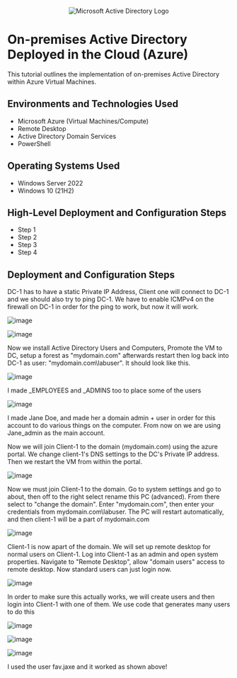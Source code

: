 <p align="center">
<img src="https://i.imgur.com/pU5A58S.png" alt="Microsoft Active Directory Logo"/>
</p>

<h1>On-premises Active Directory Deployed in the Cloud (Azure)</h1>
This tutorial outlines the implementation of on-premises Active Directory within Azure Virtual Machines.<br />



<h2>Environments and Technologies Used</h2>

- Microsoft Azure (Virtual Machines/Compute)
- Remote Desktop
- Active Directory Domain Services
- PowerShell

<h2>Operating Systems Used </h2>

- Windows Server 2022
- Windows 10 (21H2)

<h2>High-Level Deployment and Configuration Steps</h2>

- Step 1
- Step 2
- Step 3
- Step 4

<h2>Deployment and Configuration Steps</h2>

DC-1 has to have a static Private IP Address, Client one will connect to DC-1 and we should also try to ping DC-1. We have to enable ICMPv4 on the firewall on DC-1 in order for the ping to work, but now it will work.

![image](https://github.com/MatthewTulloch/configure-ad/assets/165750459/9443cda2-afd2-400c-a577-7cdf53021820)

![image](https://github.com/MatthewTulloch/configure-ad/assets/165750459/be578eac-9b2c-4e44-bcc6-758186405de4)


Now we install Active Directory Users and Computers, Promote the VM to DC, setup a forest as "mydomain.com" afterwards restart then log back into DC-1 as user: "mydomain.com\labuser". It should look like this. 

![image](https://github.com/MatthewTulloch/configure-ad/assets/165750459/644bf6f6-92b2-4a5b-85ac-a6e7ea04c357)

I made _EMPLOYEES and _ADMINS too to place some of the users

![image](https://github.com/MatthewTulloch/configure-ad/assets/165750459/d8558c15-2313-4adf-8c4e-29780ef4a307)

I made Jane Doe, and made her a domain admin + user in order for this account to do various things on the computer. From now on we are using Jane_admin as the main account. 




Now we will join Client-1 to the domain (mydomain.com) using the azure portal. We change client-1's DNS settings to the DC's Private IP address. Then we restart the VM from within the portal. 

![image](https://github.com/MatthewTulloch/configure-ad/assets/165750459/6381d6ce-2301-4562-9575-145683f6243a)

Now we must join Client-1 to the domain. Go to system settings and go to about, then off to the right select rename this PC (advanced). From there select to "change the domain". Enter "mydomain.com", then enter your credentials from mydomain.com\labuser. The PC will restart automatically, and then client-1 will be a part of mydomain.com 

![image](https://github.com/MatthewTulloch/configure-ad/assets/165750459/35e555b8-ee7a-4454-a050-957f5ca98526)

 Client-1 is now apart of the domain. We will set up remote desktop for normal users on Client-1. Log into Client-1 as an admin and open system properties. Navigate to "Remote Desktop", allow "domain users" access to remote desktop. Now standard users can just login now.

 ![image](https://github.com/MatthewTulloch/configure-ad/assets/165750459/c75d6948-372a-4a96-a784-1c37807abfd0)

 In order to make sure this actually works, we will create users and then login into Client-1 with one of them. We use code that generates many users to do this

![image](https://github.com/MatthewTulloch/configure-ad/assets/165750459/bd78e3b1-bdc7-43ea-b925-b65a259603e1)

![image](https://github.com/MatthewTulloch/configure-ad/assets/165750459/1ece4c86-0d49-471b-a1a6-6b508117cb13)

![image](https://github.com/MatthewTulloch/configure-ad/assets/165750459/e31f2fd9-c632-40e8-a39e-57215adc29cf)

I used the user fav.jaxe and it worked as shown above!




</p>
<br />
